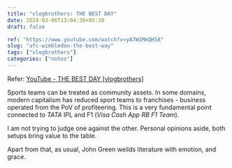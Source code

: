 ```yaml
---
title: "vlogbrothers: THE BEST DAY"
date: 2024-03-06T13:04:38+05:30
draft: false

ref: "https://www.youtube.com/watch?v=yA7W1MmQH58"
slug: "afc-wimbledon-the-best-way"
tags: ["vlogbrothers"]
categories: ["notes"]
---
```


Refer: [YouTube - THE BEST DAY [vlogbrothers]](https://www.youtube.com/watch?v=yA7W1MmQH58)

Sports teams can be treated as community assets.
In some domains, modern capitalism has reduced sport teams to franchises - business operated from the PoV of profiteering.
This is a very fundamental point connected to _TATA_ IPL and F1 (_Visa Cash App RB F1 Team_).

I am not trying to judge one against the other.
Personal opinions aside, both setups bring value to the table.

Apart from that, as usual, John Green weilds literature with emotion, and grace.
